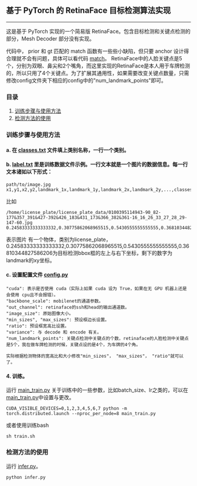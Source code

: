 ## 基于 PyTorch 的 RetinaFace 目标检测算法实现
---
这是基于 PyTorch 实现的一个简易版 RetinaFace。包含目标检测和关键点检测的部分，Mesh Decoder 部分没有实现。

代码中， prior 和 gt 匹配的 match 函数有一些些小缺陷，但只要 anchor 设计得合理就不会有问题，具体可以看代码 [match](./utils/match.py)。
RetinaFace中的人脸关键点是5个，分别为双眼、鼻尖和2个嘴角，而这里实现的RetinaFace是本人用于车牌检测的，所以只用了4个关键点。为了扩展其通用性，如果需要改变关键点数量，只需修改config文件夹下相应的config中的"num_landmark_points"即可。

### 目录
1. [训练步骤与使用方法](#训练步骤与使用方法)
2. [检测方法的使用](#检测方法的使用)


### 训练步骤与使用方法
#### a. 在 [classes.txt](./classes.txt) 文件填上类别名称，一行一个类别。
#### b. [label.txt](./label.txt) 里是训练数据文件示例。一行文本就是一个图片的数据信息。每一行文本诸如以下形式：
```
path/to/image.jpg x1,y1,x2,y2,landmark_1x,landmark_1y,landmark_2x,landmark_2y,...,classes_name;x1,y1,x2,y2,classes_name;...
```
比如
```
/home/license_plate/license_plate_data/0100395114943-90_82-177&357_391&427-392&426_183&431_173&366_382&361-16_16_26_33_27_28_29-147-60.jpg 0.24583333333333332,0.30775862068965515,0.5430555555555555,0.36810344827586206,0.5444444444444444,0.36724137931034484,0.25416666666666665,0.371551724137931,0.24027777777777778,0.31551724137931036,0.5305555555555556,0.3112068965517241,license_plate
```
表示图片 有一个物体，类别为license_plate，0.24583333333333332,0.30775862068965515,0.5430555555555555,0.36810344827586206为目标检测bbox框的左上与右下坐标，剩下的数字为landmark的xy坐标。
#### c. 设置配置文件 [config.py](./config.py)
    "cuda": 表示是否使用 cuda（实际上如果 cuda 设为 True，如果在无 GPU 机器上还是会使用 cpu且不会报错）。
    "backbone_scale": mobilenet的通道参数。
    "out_channel": retinaface的ssh和head的输出通道数。
    "image_size": 原始图像大小。
    "min_sizes", "max_sizes": 预设框边长设置。
    "ratio": 预设框宽高比设置。
    "variance": 与 decode 和 encode 有关。
    "num_landmark_points": 关键点检测中关键点的个数，retinaface的人脸检测中关键点是5个，我在做车牌检测的时候，关键点设的是4个，为车牌的4个角。

    实际根据检测物体的宽高比和大小修改"min_sizes"， "max_sizes"， "ratio"就可以了。

#### 4. 训练。
运行 [main_train.py](./main_train.py)
关于训练中的一些参数，比如batch_size、lr之类的，可以在[main_train.py](./main_train.py)中设置与更改。
```
CUDA_VISIBLE_DEVICES=0,1,2,3,4,5,6,7 python -m torch.distributed.launch --nproc_per_node=8 main_train.py
```
或者使用训练bash
```
sh train.sh
```

### 检测方法的使用
运行 [infer.py](./infer.py)。
```
python infer.py
```
